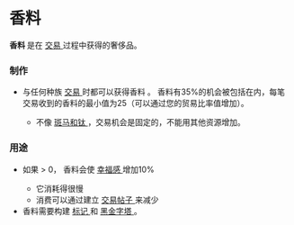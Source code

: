 # 香料
<strong>
          香料
    </strong>
        是在
    <a href="#Trade">
          交易
    </a>
        过程中获得的奢侈品。
        
### 制作
<ul>
      <li>
            与任何种族
        <a href="#Trade#Extra_Resources">
              交易
        </a>
            时都可以获得香料
            。
            香料有35%的机会被包括在内，每笔交易收到的香料的最小值为25（可以通过您的贸易比率值增加）。
      </li>
      <ul>
        <li>
              不像
          <a href="#Trade#Zebras">
                斑马和钛
          </a>
              ，交易机会是固定的，不能用其他资源增加。
        </li>
      </ul>
    </ul>

### 用途
<ul>
      <li>
            如果 &gt; 0，
            香料会使
        <a href="#Happiness">
              幸福感
        </a>
            增加10%
      </li>
      <ul>
        <li>
              它消耗得很慢
        </li>
        <li>
              消费可以通过建立
            <a href="#Buildings#Tradepost">
                交易帖子
            </a>
              来减少
          <a href="#Buildings#Tradepost">
          </a>
        </li>
      </ul>
      <li>
            香料需要构建
        <a href="#Religion#Marker">
              标记
        </a>
            和
        <a href="#Religion#Black_Pyramid">
              黑金字塔
        </a>
            。
      </li>
    </ul>
